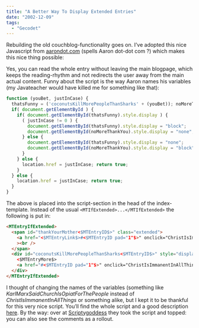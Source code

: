```yaml
---
title: "A Better Way To Display Extended Entries"
date: "2002-12-09"
tags:
  - "Gecodet"
---
```


Rebuilding the old couchblog-functionality goes on. I’ve adopted this nice Javascript from [aarondot.com](https://web.archive.org/web/20040929103736/http://www.aarondot.com/ "aarondot.com") (spells Aaron dot-dot com ?) which makes this nice thing possible:

Yes, you can read the whole entry without leaving the main blogpage, which keeps the reading-rhythm and not redirects the user away from the main actual content. Funny about the script is the way Aaron names his variables (my Javateacher would have killed me for something like that):

```js
function (youBet, justInCase) {
  thatsFunny = ('coconutsKillMorePeopleThanSharks' + (youBet)); noMoreThankYou = ('thankYourMother' + (youBet));
  if( document.getElementById ) {
    if( document.getElementById(thatsFunny).style.display ) {
      ( justInCase != 0 ) {
        document.getElementById(thatsFunny).style.display = "block";
        document.getElementById(noMoreThankYou).style.display = "none";
      } else {
        document.getElementById(thatsFunny).style.display = "none";
        document.getElementById(noMoreThankYou).style.display = "block";
      }
    } else {
      location.href = justInCase; return true;
    }
  } else {
    location.href = justInCase; return true;
  }
}
```

The above is placed into the script-section in the head of the index-template. Instead of the usual `<MTIfExtended>...</MTIfExtended>` the following is put in:

```html
<MTEntryIfExtended>
  <span id="thankYourMother<$MTEntryID$>" class="extended">
    <a href="<$MTEntryLink$>#<$MTEntryID pad="1"$>" onclick="ChristIsImmanentInAllThings(<$MTEntryID$>,'<$MTEntryLink$>#<$MTEntryID pad="1"$>');return false;">Read more »</a
    ><br />
  </span>
  <div id="coconutsKillMorePeopleThanSharks<$MTEntryID$>" style="display: none">
    <$MTEntryMore$>
    <a href="#<$MTEntryID pad="1"$>" onclick="ChristIsImmanentInAllThings(<$MTEntryID$>,0);return true;">« Collapse</a>
  </div>
</MTEntryIfExtended>
```

I thought of changing the names of the variables (something like _KarlMarxSaidChurchIsOpiatForThePeople_ instead of _ChristIsImmanentInAllThings_ or something alike, but I kept it to be thankful for this very nice script. You’ll find the whole script and a good description [here](http://www.aarondot.com/archives/000087.php). By the way: over at [Scriptygoddess](http://www.scriptygoddess.com/archives/001140.php) they took the script and topped: you can also see the comments as a rollout.

